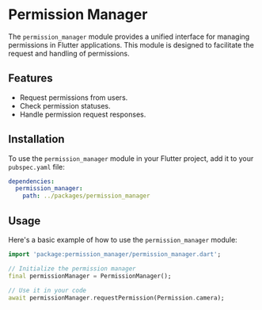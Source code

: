 # Permission Manager

The `permission_manager` module provides a unified interface for managing permissions in Flutter applications. This module is designed to facilitate the request and handling of permissions.

## Features

- Request permissions from users.
- Check permission statuses.
- Handle permission request responses.

## Installation

To use the `permission_manager` module in your Flutter project, add it to your `pubspec.yaml` file:

```yaml
dependencies:
  permission_manager:
    path: ../packages/permission_manager
```

## Usage

Here's a basic example of how to use the `permission_manager` module:

```dart
import 'package:permission_manager/permission_manager.dart';

// Initialize the permission manager
final permissionManager = PermissionManager();

// Use it in your code
await permissionManager.requestPermission(Permission.camera);
```
